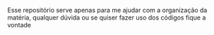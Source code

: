 Esse repositório serve apenas para me ajudar com a organização da matéria, qualquer dúvida ou se quiser fazer uso dos códigos fique a vontade
